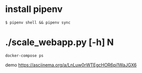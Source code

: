 # install pipenv
```
$ pipenv shell && pipenv sync
```

# ./scale_webapp.py [-h] N
```
docker-compose ps
```

demo
https://asciinema.org/a/LnLuw0rWTEgcHOR6pi1WaJGX6

